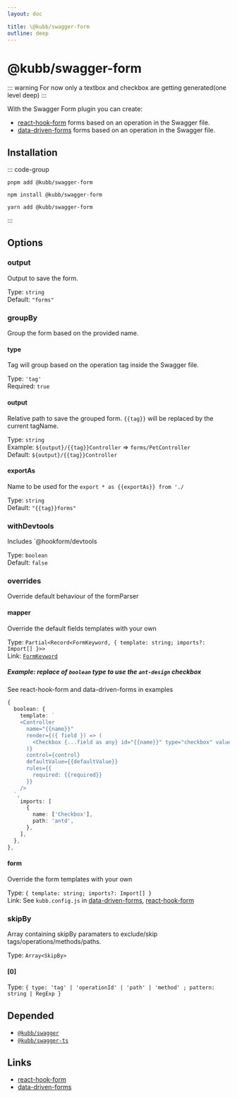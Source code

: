 ```yaml
---
layout: doc

title: \@kubb/swagger-form
outline: deep
---
```

# @kubb/swagger-form <Badge type="warning" text="beta" />

::: warning
For now only a textbox and checkbox are getting generated(one level deep)
:::


With the Swagger Form plugin you can create: 
- [react-hook-form](https://react-hook-form.com) forms based on an operation in the Swagger file.
- [data-driven-forms](https://www.data-driven-forms.org/) forms based on an operation in the Swagger file.

## Installation

::: code-group

```shell [pnpm]
pnpm add @kubb/swagger-form
```

```shell [npm]
npm install @kubb/swagger-form
```

```shell [yarn]
yarn add @kubb/swagger-form
```

:::


## Options


### output
Output to save the form.

Type: `string` <br/>
Default: `"forms"`

### groupBy
Group the form based on the provided name.

#### type
Tag will group based on the operation tag inside the Swagger file.

Type: `'tag'` <br/>
Required: `true`

#### output
Relative path to save the grouped form.
`{{tag}}` will be replaced by the current tagName.

Type: `string` <br/>
Example: `${output}/{{tag}}Controller` => `forms/PetController` <br/>
Default: `${output}/{{tag}}Controller`

#### exportAs
Name to be used for the `export * as {{exportAs}} from './`

Type: `string` <br/>
Default: `"{{tag}}forms"`

### withDevtools
Includes `@hookform/devtools

Type: `boolean` <br/>
Default: `false`

### overrides
Override default behaviour of the formParser

#### mapper
Override the default fields templates with your own

Type: `Partial<Record<FormKeyword, { template: string; imports?: Import[] }>>` <br/>
Link: [`FormKeyword`](https://github.com/stijnvanhulle/kubb/blob/main/packages/swagger-form/src/parsers/formParser.ts)

##### Example: replace of `boolean` type to use the `ant-design` checkbox

See react-hook-form and data-driven-forms in examples

```typescript
{
  boolean: {
    template: `
    <Controller
      name="{{name}}"
      render={({ field }) => (
        <Checkbox {...field as any} id="{{name}}" type="checkbox" value={field.value? "checked": undefined} checked={field.value} />
      )}
      control={control}
      defaultValue={{defaultValue}}
      rules={{
        required: {{required}}
      }}
    />
  `,
    imports: [
      {
        name: ['Checkbox'],
        path: 'antd',
      },
    ],
  },
},
```

#### form
Override the form templates with your own

Type: `{ template: string; imports?: Import[] }` <br/>
Link: See `kubb.config.js` in [data-driven-forms](/examples/data-driven-forms),  [react-hook-form](/examples/react-hook-form)

### skipBy
Array containing skipBy paramaters to exclude/skip tags/operations/methods/paths.

Type: `Array<SkipBy>` <br/>

#### [0]
Type: `{ type: 'tag' | 'operationId' | 'path' | 'method' ; pattern: string | RegExp }` <br/>


## Depended

- [`@kubb/swagger`](/plugins/swagger)
- [`@kubb/swagger-ts`](/plugins/swagger-ts)

## Links

- [react-hook-form](https://react-hook-form.com)
- [data-driven-forms](https://www.data-driven-forms.org/)
